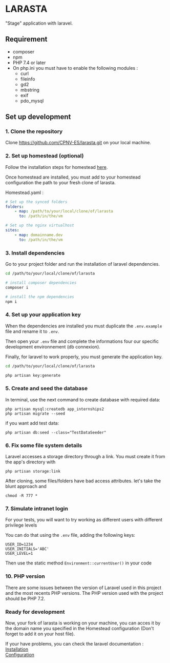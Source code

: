 # LARASTA

"Stage" application with laravel.

## Requirement
* composer
* npm
* PHP 7.4 or later
* On php.ini you must have to enable the following modules :
  * curl
  * fileinfo
  * gd2
  * mbstring
  * exif
  * pdo_mysql

## Set up development

### 1. Clone the repository
Clone https://github.com/CPNV-ES/larasta.git on your local machine.

### 2. Set up homestead (optional)
Follow the installation steps for homestead [here](https://laravel.com/docs/5.5/homestead).

Once homestead are installed, you must add to your homestead configuration the path to your fresh clone of larasta.

Homestead.yaml :
```yaml
# Set up the synced folders
folders:
    - map: /path/to/your/local/clone/of/larasta
      to: /path/in/the/vm

# Set up the nginx virtualhost
sites:
    - map: domainname.dev
      to: /path/in/the/vm
```

### 3. Install dependencies
Go to your project folder and run the installation of laravel dependencies.

```bash
cd /path/to/your/local/clone/of/larasta

# install composer dependencies
composer i

# install the npm dependencies
npm i
```

### 4. Set up your application key
When the dependencies are installed you must duplicate the ``.env.example`` file and rename it to ``.env``.

Then open your ``.env`` file and complete the informations four our specific development environnement (db connexion).

Finally, for laravel to work properly, you must generate the application key.

```bash
cd /path/to/your/local/clone/of/larasta

php artisan key:generate
```

### 5. Create and seed the database

In terminal, use the next command to create database with required data:
```
php artisan mysql:createdb app_internships2
php artisan migrate --seed
```

if you want add test data:
```
php artisan db:seed --class="TestDataSeeder"
```

### 6. Fix some file system details

Laravel accesses a storage directory through a link. You must create it from the app's directory with

```
php artisan storage:link
```

After cloning, some files/folders have bad access attributes. let's take the blunt approach and

```
chmod -R 777 *
```

### 7. Simulate intranet login

For your tests, you will want to try working as different users with different privilege levels

You can do that using the ``.env`` file, adding the following keys:

```
USER_ID=1234
USER_INITIALS='ABC'
USER_LEVEL=1
```

Then use the static method `Environment::currentUser()` in your code

### 10. PHP version
There are some issues between the version of Laravel used in this project and the most recents PHP versions. The PHP version used with the project should be PHP 7.2.

### Ready for development
Now, your fork of larasta is working on your machine, you can acces it by the domain name you specified in the Homestead configuration (Don't forget to add it on your host file).

If your have problems, you can check the laravel documentation :  
[Installation](https://laravel.com/docs/5.5/installation)  
[Configuration](https://laravel.com/docs/5.5/configuration)
